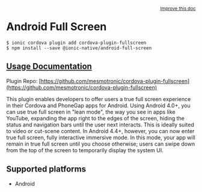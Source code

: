 <a style="float:right;font-size:12px;" href="http://github.com/ionic-team/ionic-native/edit/master/src/@ionic-native/plugins/android-full-screen/index.ts#L1">
  Improve this doc
</a>

# Android Full Screen

```
$ ionic cordova plugin add cordova-plugin-fullscreen
$ npm install --save @ionic-native/android-full-screen
```

## [Usage Documentation](https://ionicframework.com/docs/native/android-full-screen/)

Plugin Repo: [https://github.com/mesmotronic/cordova-plugin-fullscreen](https://github.com/mesmotronic/cordova-plugin-fullscreen)

This plugin enables developers to offer users a true full screen experience in their Cordova and PhoneGap apps for Android.
Using Android 4.0+, you can use true full screen in "lean mode", the way you see in apps like YouTube, expanding the app right to the edges of the screen, hiding the status and navigation bars until the user next interacts. This is ideally suited to video or cut-scene content.
In Android 4.4+, however, you can now enter true full screen, fully interactive immersive mode. In this mode, your app will remain in true full screen until you choose otherwise; users can swipe down from the top of the screen to temporarily display the system UI.

## Supported platforms
- Android



